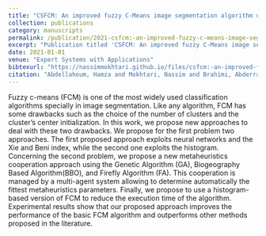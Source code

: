 ```yaml
---
title: "CSFCM: An improved fuzzy C-Means image segmentation algorithm using a cooperative approach"
collection: publications
category: manuscripts
permalink: /publication/2021-csfcm:-an-improved-fuzzy-c-means-image-segmentation-algorithm-using-a-cooperative-approach
excerpt: "Publication titled 'CSFCM: An improved fuzzy C-Means image segmentation algorithm using a cooperative approach' by Abdellahoum, Hamza and Mokhtari, Nassim and Brahimi, Abderrahmane and Boukra, Abdelmadjid."
date: 2021-01-01
venue: "Expert Systems with Applications"
bibtexurl: "https://nassimmokhtari.github.io/files/csfcm:-an-improved-fuzzy-c-means-image-segmentation-algorithm-using-a-cooperative-approach.bib"
citation: "Abdellahoum, Hamza and Mokhtari, Nassim and Brahimi, Abderrahmane and Boukra, Abdelmadjid (2021). &quot;CSFCM: An improved fuzzy C-Means image segmentation algorithm using a cooperative approach.&quot; <i>Expert Systems with Applications</i>."
---
```

Fuzzy c-means (FCM) is one of the most widely used classification algorithms specially in image segmentation. Like any algorithm, FCM has some drawbacks such as the choice of the number of clusters and the cluster’s center initialization. In this work, we propose new approaches to deal with these two drawbacks. We propose for the first problem two approaches. The first proposed approach exploits neural networks and the Xie and Beni index, while the second one exploits the histogram. Concerning the second problem, we propose a new metaheuristics cooperation approach using the Genetic Algorithm (GA), Biogeography Based Algorithm(BBO), and Firefly Algorithm (FA). This cooperation is managed by a multi-agent system allowing to determine automatically the fittest metaheuristics parameters. Finally, we propose to use a histogram-based version of FCM to reduce the execution time of the algorithm. Experimental results show that our proposed approach improves the performance of the basic FCM algorithm and outperforms other methods proposed in the literature.
